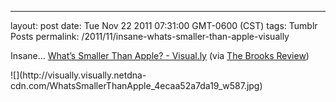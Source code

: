 ---
layout: post
date: Tue Nov 22 2011 07:31:00 GMT-0600 (CST)
tags: Tumblr Posts
permalink: /2011/11/insane-whats-smaller-than-apple-visually

Insane… [What’s Smaller Than Apple? - Visual.ly](http://visual.ly/whats-smaller-apple) (via [The Brooks Review](http://brooksreview.net/2011/11/smaller-apple/ "What's Smaller Than Apple? - The Brooks Review"))

<div class="visually_embed">![](http://visually.visually.netdna-cdn.com/WhatsSmallerThanApple_4ecaa52a7da19_w587.jpg)</div>
